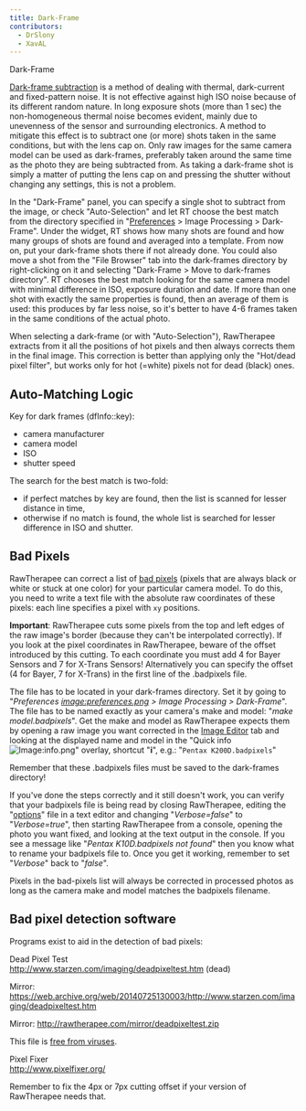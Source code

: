 ```yaml
---
title: Dark-Frame
contributors:
  - DrSlony
  - XavAL
---
```


<div class="pagetitle">

Dark-Frame

</div>

[Dark-frame
subtraction](https://en.wikipedia.org/wiki/Dark-frame_subtraction) is a
method of dealing with thermal, dark-current and fixed-pattern noise. It
is not effective against high ISO noise because of its different random
nature. In long exposure shots (more than 1 sec) the non-homogeneous
thermal noise becomes evident, mainly due to unevenness of the sensor
and surrounding electronics. A method to mitigate this effect is to
subtract one (or more) shots taken in the same conditions, but with the
lens cap on. Only raw images for the same camera model can be used as
dark-frames, preferably taken around the same time as the photo they are
being subtracted from. As taking a dark-frame shot is simply a matter of
putting the lens cap on and pressing the shutter without changing any
settings, this is not a problem.

In the "Dark-Frame" panel, you can specify a single shot to subtract
from the image, or check "Auto-Selection" and let RT choose the best
match from the directory specified in
"[Preferences](Preferences.md) \> Image Processing \>
Dark-Frame". Under the widget, RT shows how many shots are found and how
many groups of shots are found and averaged into a template. From now
on, put your dark-frame shots there if not already done. You could also
move a shot from the "File Browser" tab into the dark-frames directory
by right-clicking on it and selecting "Dark-Frame \> Move to dark-frames
directory". RT chooses the best match looking for the same camera model
with minimal difference in ISO, exposure duration and date. If more than
one shot with exactly the same properties is found, then an average of
them is used: this produces by far less noise, so it's better to have
4-6 frames taken in the same conditions of the actual photo.

When selecting a dark-frame (or with "Auto-Selection"), RawTherapee
extracts from it all the positions of hot pixels and then always
corrects them in the final image. This correction is better than
applying only the "Hot/dead pixel filter", but works only for hot
(=white) pixels not for dead (black) ones.

## Auto-Matching Logic

Key for dark frames (dfInfo::key):

- camera manufacturer
- camera model
- ISO
- shutter speed

The search for the best match is two-fold:

- if perfect matches by key are found, then the list is scanned for
  lesser distance in time,
- otherwise if no match is found, the whole list is searched for lesser
  difference in ISO and shutter.

## Bad Pixels

RawTherapee can correct a list of [bad
pixels](https://en.wikipedia.org/wiki/Defective_pixel) (pixels that are
always black or white or stuck at one color) for your particular camera
model. To do this, you need to write a text file with the absolute raw
coordinates of these pixels: each line specifies a pixel with
`x`<space>`y`<return> positions.

**Important**: RawTherapee cuts some pixels from the top and left edges
of the raw image's border (because they can't be interpolated
correctly). If you look at the pixel coordinates in RawTherapee, beware
of the offset introduced by this cutting. To each coordinate you must
add 4 for Bayer Sensors and 7 for X-Trans Sensors! Alternatively you can
specify the offset (4 for Bayer, 7 for X-Trans) in the first line of the
.badpixels file.

The file has to be located in your dark-frames directory. Set it by
going to "*Preferences
[image:preferences.png](image:preferences.png.md) \> Image
Processing \> Dark-Frame*". The file has to be named exactly as your
camera's make and model: "*make model.badpixels*". Get the make and
model as RawTherapee expects them by opening a raw image you want
corrected in the [Image Editor](The_Image_Editor_Tab.md) tab and
looking at the displayed name and model in the "Quick info
![Image:info.png](info.png "Image:info.png")" overlay, shortcut "**i**",
e.g.: "`Pentax K200D.badpixels`"

Remember that these .badpixels files must be saved to the dark-frames
directory!

If you've done the steps correctly and it still doesn't work, you can
verify that your badpixels file is being read by closing RawTherapee,
editing the "[options](File_Paths.md)" file in a text editor and
changing "*Verbose=false*" to "*Verbose=true*", then starting
RawTherapee from a console, opening the photo you want fixed, and
looking at the text output in the console. If you see a message like
"*Pentax K10D.badpixels not found*" then you know what to rename your
badpixels file to. Once you get it working, remember to set "*Verbose*"
back to "*false*".

Pixels in the bad-pixels list will always be corrected in processed
photos as long as the camera make and model matches the badpixels
filename.

## Bad pixel detection software

Programs exist to aid in the detection of bad pixels:

Dead Pixel Test  
<http://www.starzen.com/imaging/deadpixeltest.htm> (dead)

Mirror:
<https://web.archive.org/web/20140725130003/http://www.starzen.com/imaging/deadpixeltest.htm>

Mirror: <http://rawtherapee.com/mirror/deadpixeltest.zip>

  
This file is [free from
viruses](https://www.virustotal.com/en/file/11e7a0db897fd3ad9f3e24c97c73b178cfe9f9d246e3dadfe57113318e2def06/analysis/1421736881/).

Pixel Fixer  
<http://www.pixelfixer.org/>

Remember to fix the 4px or 7px cutting offset if your version of
RawTherapee needs that.

